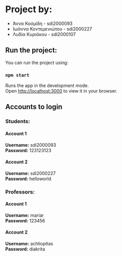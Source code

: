 # Project by: 
- Άννα Κοσμίδη - sdi2000093
- Ιωάννα Κοντεμενιώτου - sdi2000227
- Λυδία Κυριάκου - sdi2000107

## Run the project:

You can run the project using:

### `npm start`

Runs the app in the development mode.\
Open [http://localhost:3000](http://localhost:3000) to view it in your browser.


## Accounts to login

### Students:
#### Account 1
**Username:** sdi2000093</br>
**Password:** 123123123

#### Account 2
**Username:** sdi2000227</br>
**Password:** helloworld


### Professors:
#### Account 1
**Username:** mariar</br>
**Password:** 123456

#### Account 2
**Username:** achliopitas</br>
**Password:** diakrita
